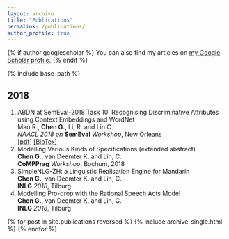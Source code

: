 ```yaml
---
layout: archive
title: "Publications"
permalink: /publications/
author_profile: true
---
```


{% if author.googlescholar %}
  You can also find my articles on <u><a href="{{author.googlescholar}}">my Google Scholar profile</a>.</u>
{% endif %}

{% include base_path %}

## 2018
1.  ABDN at SemEval-2018 Task 10: Recognising Discriminative Attributes using Context Embeddings and WordNet<br />
Mao R., **Chen G.**, Li, R. and Lin C.<br />
*NAACL 2018 on* **SemEval** *Workshop*, New Orleans<br />
[\[pdf\]](http://aclweb.org/anthology/S18-1169) [\[BibTex\]](https://aclanthology.coli.uni-saarland.de/papers/S18-1169/s18-1169.bib)<br />
2. Modelling Various Kinds of Specifications \(extended abstract\)<br />
**Chen G.**, van Deemter K. and Lin, C.<br />
**CoMPPrag** *Workshop*, Bochum, 2018<br />
3. SimpleNLG-ZH: a Linguistic Realisation Engine for Mandarin<br />
**Chen G.**, van Deemter K. and Lin, C. <br />
**INLG** *2018*, Tilburg<br />
4. Modelling Pro-drop with the Rational Speech Acts Model<br />
**Chen G.**, van Deemter K. and Lin, C.<br />
**INLG** *2018*, Tilburg<br />

{% for post in site.publications reversed %}
  {% include archive-single.html %}
{% endfor %}

